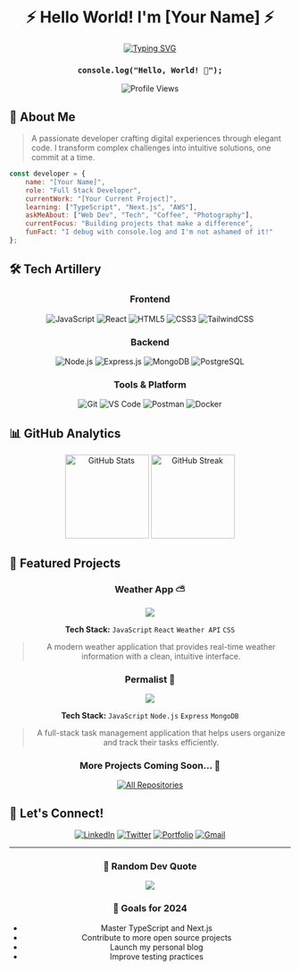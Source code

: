 <div align="center">
  
# ⚡️ Hello World! I'm [Your Name] ⚡️

[![Typing SVG](https://readme-typing-svg.herokuapp.com?font=Fira+Code&weight=500&size=25&pause=1000&color=6C33F7&background=020203&center=true&vCenter=true&width=435&lines=Software+Engineer;Full+Stack+Developer;Problem+Solver)](https://git.io/typing-svg)

### `console.log("Hello, World! 👋");`

</div>

<div align="center">
  <img src="https://komarev.com/ghpvc/?username=your-username&style=for-the-badge&color=blueviolet" alt="Profile Views"/>
</div>

## 🚀 About Me

> A passionate developer crafting digital experiences through elegant code. I transform complex challenges into intuitive solutions, one commit at a time.

```javascript
const developer = {
    name: "[Your Name]",
    role: "Full Stack Developer",
    currentWork: "[Your Current Project]",
    learning: ["TypeScript", "Next.js", "AWS"],
    askMeAbout: ["Web Dev", "Tech", "Coffee", "Photography"],
    currentFocus: "Building projects that make a difference",
    funFact: "I debug with console.log and I'm not ashamed of it!"
};
```

## 🛠️ Tech Artillery

<div align="center">

### Frontend
![JavaScript](https://img.shields.io/badge/JavaScript-F7DF1E?style=for-the-badge&logo=javascript&logoColor=black)
![React](https://img.shields.io/badge/React-20232A?style=for-the-badge&logo=react&logoColor=61DAFB)
![HTML5](https://img.shields.io/badge/HTML5-E34F26?style=for-the-badge&logo=html5&logoColor=white)
![CSS3](https://img.shields.io/badge/CSS3-1572B6?style=for-the-badge&logo=css3&logoColor=white)
![TailwindCSS](https://img.shields.io/badge/Tailwind_CSS-38B2AC?style=for-the-badge&logo=tailwind-css&logoColor=white)

### Backend
![Node.js](https://img.shields.io/badge/Node.js-339933?style=for-the-badge&logo=nodedotjs&logoColor=white)
![Express.js](https://img.shields.io/badge/Express.js-000000?style=for-the-badge&logo=express&logoColor=white)
![MongoDB](https://img.shields.io/badge/MongoDB-4EA94B?style=for-the-badge&logo=mongodb&logoColor=white)
![PostgreSQL](https://img.shields.io/badge/PostgreSQL-316192?style=for-the-badge&logo=postgresql&logoColor=white)

### Tools & Platform
![Git](https://img.shields.io/badge/GIT-E44C30?style=for-the-badge&logo=git&logoColor=white)
![VS Code](https://img.shields.io/badge/VSCode-0078D4?style=for-the-badge&logo=visual%20studio%20code&logoColor=white)
![Postman](https://img.shields.io/badge/Postman-FF6C37?style=for-the-badge&logo=Postman&logoColor=white)
![Docker](https://img.shields.io/badge/Docker-2CA5E0?style=for-the-badge&logo=docker&logoColor=white)

</div>

## 📊 GitHub Analytics

<div align="center">
  <img src="https://github-readme-stats.vercel.app/api?username=Krishnasai8500&show_icons=true&theme=tokyonight" alt="GitHub Stats" height="150"/>
  <img src="https://github-readme-streak-stats.herokuapp.com/?user=Krishnasai8500&theme=tokyonight" alt="GitHub Streak" height="150"/>
</div>

## 🌟 Featured Projects

<div align="center">

### Weather App ⛅
<a href="https://github.com/Krishnasai8500/Whether-app">
  <img src="https://github-readme-stats.vercel.app/api/pin/?username=Krishnasai8500&repo=Whether-app&theme=tokyonight" />
</a>

**Tech Stack:** `JavaScript` `React` `Weather API` `CSS`
> A modern weather application that provides real-time weather information with a clean, intuitive interface.

### Permalist 📝
<a href="https://github.com/Krishnasai8500/Permalist">
  <img src="https://github-readme-stats.vercel.app/api/pin/?username=Krishnasai8500&repo=Permalist&theme=tokyonight" />
</a>

**Tech Stack:** `JavaScript` `Node.js` `Express` `MongoDB`
> A full-stack task management application that helps users organize and track their tasks efficiently.

### More Projects Coming Soon... 🚀

[![All Repositories](https://custom-icon-badges.herokuapp.com/badge/-All%20Repos-2962FF?style=for-the-badge&logoColor=white&logo=repo)](https://github.com/Krishnasai8500?tab=repositories)
</div>

## 🤝 Let's Connect!

<div align="center">

[![LinkedIn](https://img.shields.io/badge/LinkedIn-0077B5?style=for-the-badge&logo=linkedin&logoColor=white)](https://www.linkedin.com/in/krishnasaip/)
[![Twitter](https://img.shields.io/badge/Twitter-1DA1F2?style=for-the-badge&logo=twitter&logoColor=white)](https://x.com/Krishna528131)
[![Portfolio](https://img.shields.io/badge/Portfolio-FF5722?style=for-the-badge&logo=todoist&logoColor=white)](YOUR_PORTFOLIO_URL)
[![Gmail](https://img.shields.io/badge/Gmail-D14836?style=for-the-badge&logo=gmail&logoColor=white)](mailto:krishnasaipasumarthi0804@gmail.com)

</div>

---

<div align="center">
  
### 💭 Random Dev Quote
![](https://quotes-github-readme.vercel.app/api?type=horizontal&theme=radical)

### 🎯 Goals for 2024
- Master TypeScript and Next.js
- Contribute to more open source projects
- Launch my personal blog
- Improve testing practices

</div>

<!--
Easter egg: You found a secret! 🎉
Thanks for visiting my profile. Hope you found something interesting!
-->
